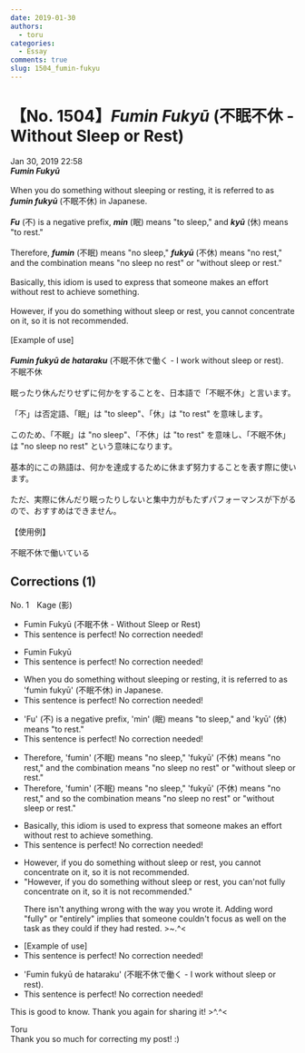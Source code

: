 ```yaml
---
date: 2019-01-30
authors:
  - toru
categories:
  - Essay
comments: true
slug: 1504_fumin-fukyu
---
```


# 【No. 1504】<strong><em>Fumin Fukyū</strong></em> (不眠不休 - Without Sleep or Rest)
<div class="date">Jan 30, 2019 22:58</div>
<div id="post"><div id="body_show_ori">
<strong><em>Fumin Fukyū</strong></em><br/><br/>When you do something without sleeping or resting, it is referred to as <strong><em>fumin fukyū</em></strong> (不眠不休) in Japanese.<br/><br/><strong><em>Fu</em></strong> (不) is a negative prefix, <strong><em>min</em></strong> (眠) means "to sleep," and <strong><em>kyū</em></strong> (休) means "to rest."<br/><br/>Therefore, <strong><em>fumin</em></strong> (不眠) means "no sleep," <strong><em>fukyū</em></strong> (不休) means "no rest," and the combination means "no sleep no rest" or "without sleep or rest."<br/><br/>Basically, this idiom is used to express that someone makes an effort without rest to achieve something.<br/><br/>However, if you do something without sleep or rest, you cannot concentrate on it, so it is not recommended.<br/><br/>[Example of use]<br/><br/><strong><em>Fumin fukyū de hataraku</em></strong> (不眠不休で働く - I work without sleep or rest).
</div></div>

<!-- more -->

<div id="post_ja"><div id="body_show_mo">
不眠不休<br/><br/>眠ったり休んだりせずに何かをすることを、日本語で「不眠不休」と言います。<br/><br/>「不」は否定語、「眠」は "to sleep"、「休」は "to rest" を意味します。<br/><br/>このため、「不眠」は "no sleep"、「不休」は "to rest" を意味し、「不眠不休」は "no sleep no rest" という意味になります。<br/><br/>基本的にこの熟語は、何かを達成するために休まず努力することを表す際に使います。<br/><br/>ただ、実際に休んだり眠ったりしないと集中力がもたずパフォーマンスが下がるので、おすすめはできません。<br/><br/>【使用例】<br/><br/>不眠不休で働いている
</div></div>

## Corrections (1)
<div id="block"><div class="first_name"> No. 1　<span class="just_name">Kage (影)</span></div><div id="block2">
<ul class="correction_field">
<li class="incorrect">Fumin Fukyū (不眠不休 - Without Sleep or Rest)</li>
<li class="corrected perfect">This sentence is perfect! No correction needed!</li>
</ul>
<ul class="correction_field">
<li class="incorrect">Fumin Fukyū</li>
<li class="corrected perfect">This sentence is perfect! No correction needed!</li>
</ul>
<ul class="correction_field">
<li class="incorrect">When you do something without sleeping or resting, it is referred to as 'fumin fukyū' (不眠不休) in Japanese.</li>
<li class="corrected perfect">This sentence is perfect! No correction needed!</li>
</ul>
<ul class="correction_field">
<li class="incorrect">'Fu' (不) is a negative prefix, 'min' (眠) means "to sleep," and 'kyū' (休) means "to rest."</li>
<li class="corrected perfect">This sentence is perfect! No correction needed!</li>
</ul>
<ul class="correction_field">
<li class="incorrect">Therefore, 'fumin' (不眠) means "no sleep," 'fukyū' (不休) means "no rest," and the combination means "no sleep no rest" or "without sleep or rest."</li>
<li class="corrected correct">
Therefore, 'fumin' (不眠) means "no sleep," 'fukyū' (不休) means "no rest," and <span class="f_red">so </span>the combination means "no sleep no rest" or "without sleep or rest."
</li>
</ul>
<ul class="correction_field">
<li class="incorrect">Basically, this idiom is used to express that someone makes an effort without rest to achieve something.</li>
<li class="corrected perfect">This sentence is perfect! No correction needed!</li>
</ul>
<ul class="correction_field">
<li class="incorrect">However, if you do something without sleep or rest, you cannot concentrate on it, so it is not recommended.</li>
<li class="corrected correct">
<span class="f_red">"</span>However, if you do something without sleep or rest, you can<span class="f_red">'</span><span class="f_gray"><span class="sline">no</span></span>t <span class="f_red">fully </span>concentrate on it, so it is not recommended.<span class="f_red">"</span>
<p class="correction_comment">There isn't anything wrong with the way you wrote it. Adding word "fully" or "entirely" implies that someone couldn't focus as well on the task as they could if they had rested. &gt;~.^&lt;</p>
</li>
</ul>
<ul class="correction_field">
<li class="incorrect">[Example of use]</li>
<li class="corrected perfect">This sentence is perfect! No correction needed!</li>
</ul>
<ul class="correction_field">
<li class="incorrect">'Fumin fukyū de hataraku' (不眠不休で働く - I work without sleep or rest).</li>
<li class="corrected perfect">This sentence is perfect! No correction needed!</li>
</ul>
<p class="comment_small">
 This is good to know. Thank you again for sharing it! &gt;^.^&lt;
</p>

</div><div class="name"><span class="just_name">Toru</span><br>
Thank you so much for correcting my post! :)
</div>
</div>
